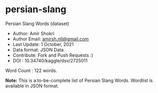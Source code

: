 # persian-slang
Persian Slang Words (dataset)

* Author: Amir Shokri
* Author Email: amirsh.nll@gmail.com
* Last Update: 1 October, 2021
* Data format: JSON Data
* Contribute: Fork and Push Requests :)
* DOI : 10.34740/kaggle/dsv/2725011

Word Count : 122 words.

**Note:** This is a to-be-complete list of Persian Slang Words.
Wordlist is available in JSON format.
